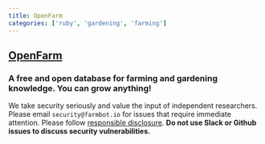 ```yaml
---
title: OpenFarm
categories: ['ruby', 'gardening', 'farming']
---
```

## [OpenFarm](https://github.com/openfarmcc/OpenFarm)

### A free and open database for farming and gardening knowledge. You can grow anything!


We take security seriously and value the input of independent researchers. Please email `security@farmbot.io` for issues that require immediate attention. Please follow [responsible disclosure](). **Do not use Slack or Github issues to discuss security vulnerabilities.**
